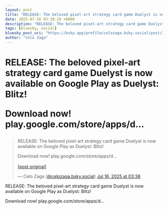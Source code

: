 ```yaml
---
layout: post
title: "RELEASE: The beloved pixel-art strategy card game Duelyst is now available on Google Play as Duelyst: Blitz!   Download now! play.google.com/store/apps/d..."
date: 2025-07-16 03:38:29 +0000
description: "RELEASE: The beloved pixel-art strategy card game Duelyst is now available on Google Play as Duelyst: Blitz!   Download now! play.google.com/store/apps/..."
tags: [bluesky, social]
bluesky_post_uri: "https://bsky.app/profile/celozaga.bsky.social/post/3lu2ik5tlkf2o"
author: "Celo Zaga"
---
```


<h1 class="bluesky-post-title">RELEASE: The beloved pixel-art strategy card game Duelyst is now available on Google Play as Duelyst: Blitz! 

Download now! play.google.com/store/apps/d...</h1>


<blockquote class="bluesky-embed" data-bluesky-uri="at://did:plc:lmh6rennptq77inaztnovw4b/app.bsky.feed.post/3lu2ik5tlkf2o" data-bluesky-embed-color-mode="system">
<p lang="">RELEASE: The beloved pixel-art strategy card game Duelyst is now available on Google Play as Duelyst: Blitz! 

Download now! play.google.com/store/apps/d...<br><br><a href="https://bsky.app/profile/celozaga.bsky.social/post/3lu2ik5tlkf2o">[post original]</a></p>
&mdash; Celo Zaga (<a href="https://bsky.app/profile/did:plc:lmh6rennptq77inaztnovw4b">@celozaga.bsky.social</a>) <a href="https://bsky.app/profile/celozaga.bsky.social/post/3lu2ik5tlkf2o">Jul 16, 2025 at 03:38</a>
</blockquote>
<script async src="https://embed.bsky.app/static/embed.js" charset="utf-8"></script>


<p class="bluesky-post-description">RELEASE: The beloved pixel-art strategy card game Duelyst is now available on Google Play as Duelyst: Blitz! 

Download now! play.google.com/store/apps/d...</p>
